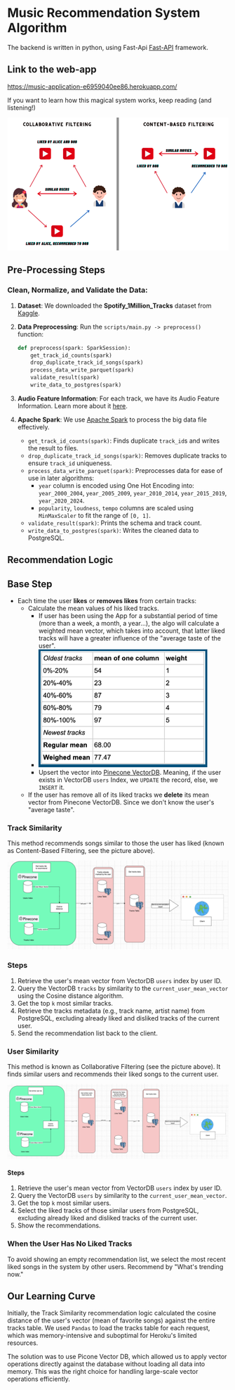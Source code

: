 # Music Recommendation System Algorithm

The backend is written in python, using Fast-Api [Fast-API](https://fastapi.tiangolo.com/) framework. 

## Link to the web-app
https://music-application-e6959040ee86.herokuapp.com/

If you want to learn how this magical system works, keep reading (and listening!)

![recommendation_types.png](docs/resources/recommandation_types.png)

## Pre-Processing Steps

### Clean, Normalize, and Validate the Data:

1. **Dataset**: We downloaded the **Spotify_1Million_Tracks** dataset from [Kaggle](https://www.kaggle.com/datasets/amitanshjoshi/spotify-1million-tracks?source=post_page-----5780cabfe194--------------------------------).

2. **Data Preprocessing**: Run the `scripts/main.py -> preprocess()` function:
    ```python
    def preprocess(spark: SparkSession):
        get_track_id_counts(spark)
        drop_duplicate_track_id_songs(spark)
        process_data_write_parquet(spark)
        validate_result(spark)
        write_data_to_postgres(spark)
    ```

3. **Audio Feature Information**: For each track, we have its Audio Feature Information. Learn more about it [here](https://developer.spotify.com/documentation/web-api/reference/get-audio-features).

4. **Apache Spark**: We use [Apache Spark](https://spark.apache.org/) to process the big data file effectively.
    - `get_track_id_counts(spark)`: Finds duplicate `track_id`s and writes the result to files.
    - `drop_duplicate_track_id_songs(spark)`: Removes duplicate tracks to ensure `track_id` uniqueness.
    - `process_data_write_parquet(spark)`: Preprocesses data for ease of use in later algorithms:
        - `year` column is encoded using One Hot Encoding into: `year_2000_2004`, `year_2005_2009`, `year_2010_2014`, `year_2015_2019`, `year_2020_2024`.
        - `popularity`, `loudness`, `tempo` columns are scaled using `MinMaxScaler` to fit the range of `[0, 1]`.
    - `validate_result(spark)`: Prints the schema and track count.
    - `write_data_to_postgres(spark)`: Writes the cleaned data to PostgreSQL.

## Recommendation Logic

## Base Step
- Each time the user **likes** or **removes likes** from certain tracks:
  - Calculate the mean values of his liked tracks.
    - If user has been using the App for a substantial period of time (more than a week, a month, a year...), the algo will calculate a weighted mean vector, which takes into account, that latter liked tracks will have a greater influence of the "average taste of the user".
    - ![img_1.png](docs/resources/sort_weights.png)
    - Upsert the vector into [Pinecone VectorDB](https://docs.pinecone.io/home). Meaning, if the user exists in VectorDB `users` Index, we `UPDATE` the record, else, we `INSERT` it.
  - If the user has remove all of its liked tracks we **delete** its mean vector from Pinecone VectorDB. Since we don't know the user's "average taste".

### Track Similarity

This method recommends songs similar to those the user has liked (known as Content-Based Filtering, see the picture above).

![track_similarity.png](docs/resources/track_similarity.png)

### Steps

1. Retrieve the user's mean vector from VectorDB `users` index by user ID.
2. Query the VectorDB `tracks` by similarity to the `current_user_mean_vector` using the Cosine distance algorithm.
3. Get the top `k` most similar tracks.
4. Retrieve the tracks metadata (e.g., track name, artist name) from PostgreSQL, excluding already liked and disliked tracks of the current user.
5. Send the recommendation list back to the client.

### User Similarity

This method is known as Collaborative Filtering (see the picture above). It finds similar users and recommends their liked songs to the current user.

![user_similarity.png](docs/resources/user_similarity.png)


#### Steps

1. Retrieve the user's mean vector from VectorDB `users` index by user ID.
2. Query the VectorDB `users` by similarity to the `current_user_mean_vector`.
3. Get the top `k` most similar users.
4. Select the liked tracks of those similar users from PostgreSQL, excluding already liked and disliked tracks of the current user.
5. Show the recommendations.

### When the User Has No Liked Tracks

To avoid showing an empty recommendation list, we select the most recent liked songs in the system by other users. Recommend by "What's trending now."

## Our Learning Curve

Initially, the Track Similarity recommendation logic calculated the cosine distance of the user's vector (mean of favorite songs) against the entire tracks table. We used `Pandas` to load the tracks table for each request, which was memory-intensive and suboptimal for Heroku's limited resources.

The solution was to use Picone Vector DB, which allowed us to apply vector operations directly against the database without loading all data into memory. This was the right choice for handling large-scale vector operations efficiently.

